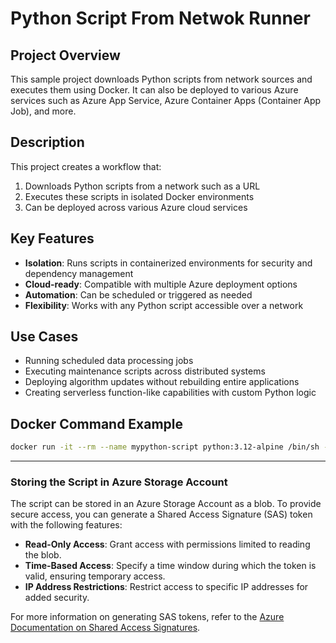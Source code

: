 # Python Script From Netwok Runner

## Project Overview

This sample project downloads Python scripts from network sources and executes them using Docker. It can also be deployed to various Azure services such as Azure App Service, Azure Container Apps (Container App Job), and more.

## Description

This project creates a workflow that:

1. Downloads Python scripts from a network such as a URL
2. Executes these scripts in isolated Docker environments
3. Can be deployed across various Azure cloud services

## Key Features

- **Isolation**: Runs scripts in containerized environments for security and dependency management
- **Cloud-ready**: Compatible with multiple Azure deployment options
- **Automation**: Can be scheduled or triggered as needed
- **Flexibility**: Works with any Python script accessible over a network

## Use Cases

- Running scheduled data processing jobs
- Executing maintenance scripts across distributed systems
- Deploying algorithm updates without rebuilding entire applications
- Creating serverless function-like capabilities with custom Python logic

## Docker Command Example

```bash
docker run -it --rm --name mypython-script python:3.12-alpine /bin/sh -c "wget -O /opt/pi_digit_calculator.py https://raw.githubusercontent.com/MariuszFerdyn/PythonScriptFromNetwokRunner/main/python/pi_digit_calculator.py && cd /opt && python pi_digit_calculator.py"
```

---

### Storing the Script in Azure Storage Account

The script can be stored in an Azure Storage Account as a blob. To provide secure access, you can generate a Shared Access Signature (SAS) token with the following features:
- **Read-Only Access**: Grant access with permissions limited to reading the blob.
- **Time-Based Access**: Specify a time window during which the token is valid, ensuring temporary access.
- **IP Address Restrictions**: Restrict access to specific IP addresses for added security.

For more information on generating SAS tokens, refer to the [Azure Documentation on Shared Access Signatures](https://learn.microsoft.com/en-us/azure/storage/common/storage-sas-overview).
